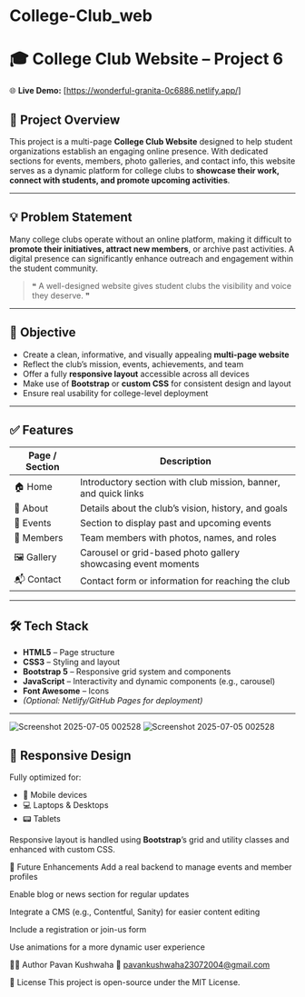 # College-Club_web

# 🎓 College Club Website – Project 6

🌐 **Live Demo:** [https://wonderful-granita-0c6886.netlify.app/]

## 📖 Project Overview

This project is a multi-page **College Club Website** designed to help student organizations establish an engaging online presence. With dedicated sections for events, members, photo galleries, and contact info, this website serves as a dynamic platform for college clubs to **showcase their work, connect with students, and promote upcoming activities**.

---

## 💡 Problem Statement

Many college clubs operate without an online platform, making it difficult to **promote their initiatives, attract new members**, or archive past activities. A digital presence can significantly enhance outreach and engagement within the student community.

> ❝ A well-designed website gives student clubs the visibility and voice they deserve. ❞

---

## 🎯 Objective

- Create a clean, informative, and visually appealing **multi-page website**  
- Reflect the club’s mission, events, achievements, and team  
- Offer a fully **responsive layout** accessible across all devices  
- Make use of **Bootstrap** or **custom CSS** for consistent design and layout  
- Ensure real usability for college-level deployment

---

## ✅ Features

| Page / Section     | Description                                                                 |
|--------------------|-----------------------------------------------------------------------------|
| 🏠 Home             | Introductory section with club mission, banner, and quick links             |
| 📖 About            | Details about the club’s vision, history, and goals                         |
| 📅 Events           | Section to display past and upcoming events                                 |
| 👥 Members          | Team members with photos, names, and roles                                  |
| 🖼️ Gallery          | Carousel or grid-based photo gallery showcasing event moments               |
| 📬 Contact           | Contact form or information for reaching the club                           |

---

## 🛠️ Tech Stack

- **HTML5** – Page structure  
- **CSS3** – Styling and layout  
- **Bootstrap 5** – Responsive grid system and components  
- **JavaScript** – Interactivity and dynamic components (e.g., carousel)  
- **Font Awesome** – Icons  
- *(Optional: Netlify/GitHub Pages for deployment)*

---
![Screenshot 2025-07-05 002528](https://github.com/user-attachments/assets/9fb47a66-8aa1-4e4e-b1be-bdd0371b0360)
![Screenshot 2025-07-05 002528](https://github.com/user-attachments/assets/774158eb-2285-4929-af63-e46c0285017b)



## 📱 Responsive Design

Fully optimized for:

- 📱 Mobile devices  
- 💻 Laptops & Desktops  
- 📟 Tablets

Responsive layout is handled using **Bootstrap**’s grid and utility classes and enhanced with custom CSS.


🔧 Future Enhancements
Add a real backend to manage events and member profiles

Enable blog or news section for regular updates

Integrate a CMS (e.g., Contentful, Sanity) for easier content editing

Include a registration or join-us form

Use animations for a more dynamic user experience

👨‍💻 Author
Pavan Kushwaha
📧 pavankushwaha23072004@gmail.com


📄 License
This project is open-source under the MIT License.
